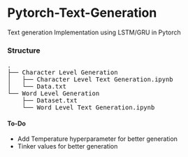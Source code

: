 # Pytorch-Text-Generation
Text generation Implementation using LSTM/GRU in Pytorch

### Structure 

<pre>
.
├── Character Level Generation
│   ├── Character Level Text Generation.ipynb
│   └── Data.txt
└── Word Level Generation
    ├── Dataset.txt
    └── Word Level Text Generation.ipynb
</pre>



#### To-Do

<ul>
<li>Add Temperature hyperparameter for better generation</li>
<li>Tinker values for better generation</li>
</ul>



